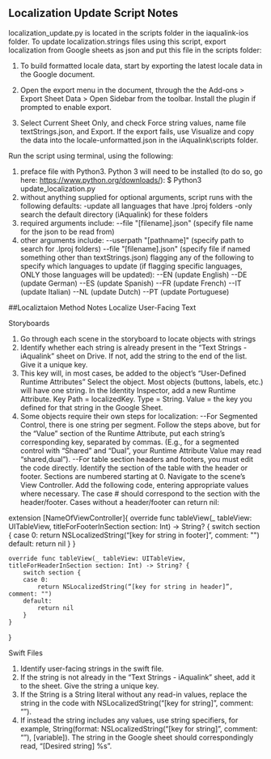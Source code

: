 ## Localization Update Script Notes
localization_update.py is located in the scripts folder in the iaqualink-ios folder. To update localization.strings files using this script, export localization from Google sheets as json and put this file in the scripts folder:

1. To build formatted locale data, start by exporting the latest locale data in the Google document.

2. Open the export menu in the document, through the the Add-ons > Export Sheet Data > Open Sidebar from the toolbar. Install the plugin if prompted to enable export.

3. Select Current Sheet Only, and check Force string values, name file textStrings.json, and Export. If the export fails, use Visualize and copy the data into the locale-unformatted.json in the iAqualink\scripts folder.

Run the script using terminal, using the following:

1. preface file with Python3. Python 3 will need to be installed (to do so, go here: https://www.python.org/downloads/):
    $ Python3 update_localization.py
2. without anything supplied for optional arguments, script runs with the following defaults:
    -update all languages that have .lproj folders
    -only search the default directory (iAqualink) for these folders
3. required arguments include:
    --file "[filename].json" (specify file name for the json to be read from)
4. other arguments include:
    --userpath "[pathname]"  (specify path to search for .lproj folders)
    --file "[filename].json" (specify file if named something other than textStrings.json)
    flagging any of the following to specify which languages to update (if flagging specific languages, ONLY those languages will be updated):
    --EN (update English)
    --DE (update German)
    --ES (update Spanish)
    --FR (update French)
    --IT (update Italian)
    --NL (update Dutch)
    --PT (update Portuguese)

##Localiztaion Method Notes
Localize User-Facing Text


Storyboards

1. Go through each scene in the storyboard to locate objects with strings
2. Identify whether each string is already present in the “Text Strings - iAqualink” sheet on Drive. If not, add the string to the end of the list. Give it a unique key.
3. This key will, in most cases, be added to the object’s “User-Defined Runtime Attributes”
Select the object. Most objects (buttons, labels, etc.) will have one string. In the Identity Inspector, add a new Runtime Attribute. Key Path = localizedKey. Type = String. Value = the key you defined for that string in the Google Sheet.
4. Some objects require their own steps for localization:
--For Segmented Control, there is one string per segment. Follow the steps above, but for the “Value” section of the Runtime Attribute, put each string’s corresponding key, separated by commas. (E.g., for a segmented control with “Shared” and “Dual”, your Runtime Attribute Value may read “shared,dual”).
--For table section headers and footers, you must edit the code directly. Identify the section of the table with the header or footer. Sections are numbered starting at 0. Navigate to the scene’s View Controller. Add the following code, entering appropriate values where necessary. The case # should correspond to the section with the header/footer. Cases without a header/footer can return nil:

extension [NameOfViewController]{
    override func tableView(_ tableView: UITableView, titleForFooterInSection section: Int) -> String? {
        switch section {
        case 0:
            return NSLocalizedString(“[key for string in footer]”, comment: "")
        default:
            return nil
        }
    }

    override func tableView(_ tableView: UITableView, titleForHeaderInSection section: Int) -> String? {
        switch section {
        case 0:
            return NSLocalizedString(“[key for string in header]”, comment: "")
        default:
            return nil
        }
    }
}

Swift Files

1. Identify user-facing strings in the swift file.
2. If the string is not already in the “Text Strings - iAqualink” sheet, add it to the sheet. Give the string a unique key.
3. If the String is a String literal without any read-in values, replace the string in the code with NSLocalizedString(“[key for string]”, comment: “”).
4. If instead the string includes any values, use string specifiers, for example, String(format: NSLocalizedString(“[key for string]”, comment: “”), [variable]). The string in the Google sheet should correspondingly read, “[Desired string] %s”.
